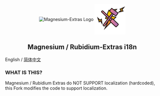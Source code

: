 <p align="center">
 <img width="100px" src="icon/Mg-Extra.png" align="center" alt="Magnesium-Extras Logo" />
 <img width="100px" src="icon/Rb-Extra.png" align="center" alt="Rubidium-Extras Logo" />
 <h2 align="center">Magnesium / Rubidium-Extras i18n</h2>
 <p align="center"></p>

English / [简体中文](README.md) 

### WHAT IS THIS?
Magnesium / Rubidium Extras do NOT SUPPORT localization (hardcoded), this Fork modifies the code to support localization.

